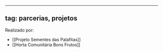 
---
tag: parcerias, projetos
---

Realizado por:
- [[Projeto Sementes das Palafitas]]
- [[Horta Comunitária Bons Frutos]]